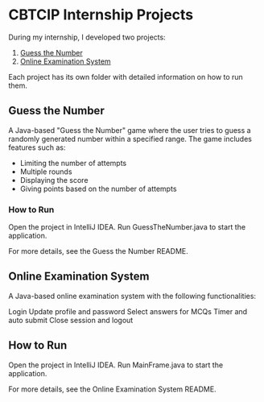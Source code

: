 # CBTCIP Internship Projects

During my internship, I developed two projects:

1. [Guess the Number](#guess-the-number)
2. [Online Examination System](#online-examination-system)

Each project has its own folder with detailed information on how to run them.

## Guess the Number

A Java-based "Guess the Number" game where the user tries to guess a randomly generated number within a specified range. The game includes features such as:
- Limiting the number of attempts
- Multiple rounds
- Displaying the score
- Giving points based on the number of attempts

### How to Run

Open the project in IntelliJ IDEA.
Run GuessTheNumber.java to start the application.

For more details, see the Guess the Number README.

## Online Examination System
A Java-based online examination system with the following functionalities:

Login
Update profile and password
Select answers for MCQs
Timer and auto submit
Close session and logout

## How to Run

Open the project in IntelliJ IDEA.
Run MainFrame.java to start the application.

For more details, see the Online Examination System README.


